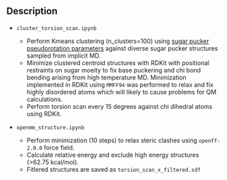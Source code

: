 ## Description
- `cluster_torsion_scan.ipynb`
    - Perform Kmeans clustering (n_clusters=100) using [sugar pucker pseudorotation parameters](https://pubs.acs.org/doi/10.1021/ct401013s) against diverse sugar pucker structures sampled from implicit MD.
    - Minimize clustered centroid structures with RDKit with positional restraints on sugar moeity to fix base puckering and chi bond bending arising from high temperature MD. Minimization implemented in RDKit using `MMFF94` was performed to relax and fix highly disordered atoms which will likely to cause problems for QM calculations.
    - Perform torsion scan every 15 degrees against chi dihedral atoms using RDKit.

- `openmm_structure.ipynb`
    - Perform minimization (10 steps) to relax steric clashes using `openff-2.0.0` force field.
    - Calculate relative energy and exclude high energy structures (>62.75 kcal/mol).
    - Fitlered structures are saved as `torsion_scan_x_filtered.sdf`